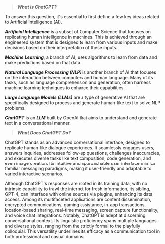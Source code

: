 > ***What is ChatGPT?***

To answer this question, it's essential to first define a few key ideas related to Artificial Intelligence (AI).

***Artificial Intelligence*** is a subset of Computer Science that focuses on replicating human intelligence in machines. This is achieved through an engineered system that is designed to learn from various inputs and make decisions based on their interpretation of these inputs.

_**Machine Learning**_, a branch of AI, uses algorithms to learn from data and make predictions based on that data.

_**Natural Language Processing (NLP)**_ is another branch of AI that focuses on the interaction between computers and human language. Many of its tasks, such as language comprehension and generation, often harness machine learning techniques to enhance their capabilities.

_**Large Language Models (LLMs)**_ are a type of generative AI that are specifically designed to process and generate human-like text to solve NLP problems. 

***ChatGPT*** is an ***LLM*** built by OpenAI that aims to understand and generate text in a conversational manner.

> ***What Does ChatGPT Do?***


ChatGPT stands as an advanced conversational interface, designed to replicate human-like dialogue experiences. It seamlessly engages users, answers inquiries, addresses follow-up questions, challenges inaccuracies, and executes diverse tasks like text composition, code generation, and even image creation. Its intuitive and approachable user interface mimics familiar messaging paradigms, making it user-friendly and adaptable to varied interactive scenarios.

Although ChatGPT's responses are rooted in its training data, with no intrinsic capability to trawl the internet for fresh information, its sibling, GPT-4, can interface with online sources via plugins, enhancing its data access. Among its multifaceted applications are content dissemination, encrypted communications, gaming assistance, in-app transactions, location-based sharing, real-time messaging, screen capture functionality, and voice chat integrations. Notably, ChatGPT is adept at discerning conversational context. Its linguistic proficiency spans multiple languages and diverse styles, ranging from the strictly formal to the playfully colloquial. This versatility underlines its efficacy as a communication tool in both professional and casual domains.